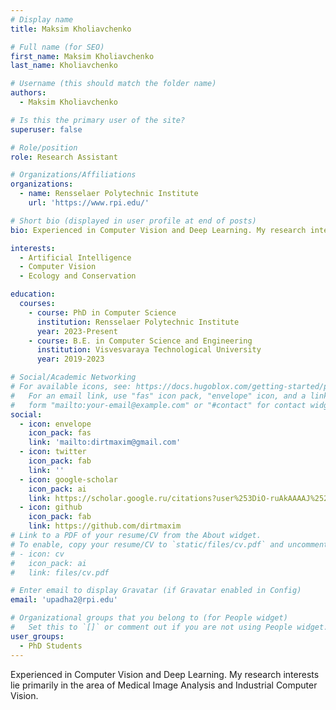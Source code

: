 ```yaml
---
# Display name
title: Maksim Kholiavchenko

# Full name (for SEO)
first_name: Maksim Kholiavchenko
last_name: Kholiavchenko

# Username (this should match the folder name)
authors:
  - Maksim Kholiavchenko

# Is this the primary user of the site?
superuser: false

# Role/position
role: Research Assistant

# Organizations/Affiliations
organizations:
  - name: Rensselaer Polytechnic Institute
    url: 'https://www.rpi.edu/'

# Short bio (displayed in user profile at end of posts)
bio: Experienced in Computer Vision and Deep Learning. My research interests lie primarily in the area of Medical Image Analysis and Industrial Computer Vision.

interests:
  - Artificial Intelligence
  - Computer Vision
  - Ecology and Conservation

education:
  courses:
    - course: PhD in Computer Science
      institution: Rensselaer Polytechnic Institute
      year: 2023-Present
    - course: B.E. in Computer Science and Engineering
      institution: Visvesvaraya Technological University
      year: 2019-2023

# Social/Academic Networking
# For available icons, see: https://docs.hugoblox.com/getting-started/page-builder/#icons
#   For an email link, use "fas" icon pack, "envelope" icon, and a link in the
#   form "mailto:your-email@example.com" or "#contact" for contact widget.
social:
  - icon: envelope
    icon_pack: fas
    link: 'mailto:dirtmaxim@gmail.com'
  - icon: twitter
    icon_pack: fab
    link: ''
  - icon: google-scholar
    icon_pack: ai
    link: https://scholar.google.ru/citations?user%253DiO-ruAkAAAAJ%2526hl%253Dru
  - icon: github
    icon_pack: fab
    link: https://github.com/dirtmaxim
# Link to a PDF of your resume/CV from the About widget.
# To enable, copy your resume/CV to `static/files/cv.pdf` and uncomment the lines below.
# - icon: cv
#   icon_pack: ai
#   link: files/cv.pdf

# Enter email to display Gravatar (if Gravatar enabled in Config)
email: 'upadha2@rpi.edu'

# Organizational groups that you belong to (for People widget)
#   Set this to `[]` or comment out if you are not using People widget.
user_groups:
  - PhD Students
---
```


Experienced in Computer Vision and Deep Learning. My research interests lie primarily in the area of Medical Image Analysis and Industrial Computer Vision.
